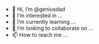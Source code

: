 - 👋 Hi, I’m @geniusdad
- 👀 I’m interested in ...
- 🌱 I’m currently learning ...
- 💞️ I’m looking to collaborate on ...
- 📫 How to reach me ...

<!---
geniusdad/geniusdad is a ✨ special ✨ repository because its `README.md` (this file) appears on your GitHub profile.
You can click the Preview link to take a look at your changes.
--->
